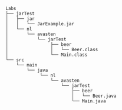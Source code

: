     Labs
    ├── jarTest
    │   ├── jar
    │   │   └── JarExample.jar
    │   └── nl
    │       └── avasten 
    │           └── jarTest
    │                ├── beer
    │                │   └── Beer.class
    │                └── Main.class
    └── src
        └── main
            └── java
                 └── nl
                     └── avasten
                         └── jarTest
                             ├── beer
                             │   └── Beer.java
                             └── Main.java
